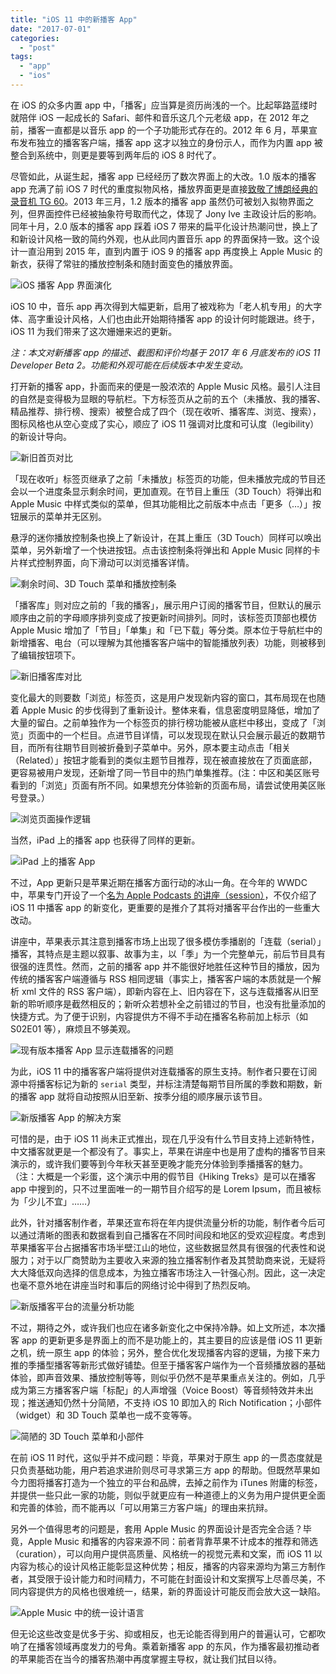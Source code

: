 ```yaml
---
title: "iOS 11 中的新播客 App"
date: "2017-07-01"
categories: 
  - "post"
tags: 
  - "app"
  - "ios"
---
```


在 iOS 的众多内置 app 中，「播客」应当算是资历尚浅的一个。比起筚路蓝缕时就陪伴 iOS 一起成长的 Safari、邮件和音乐这几个元老级 app，在 2012 年之前，播客一直都是以音乐 app 的一个子功能形式存在的。2012 年 6 月，苹果宣布发布独立的播客客户端，播客 app 这才以独立的身份示人，而作为内置 app 被整合到系统中，则更是要等到两年后的 iOS 8 时代了。

尽管如此，从诞生起，播客 app 已经经历了数次界面上的大改。1.0 版本的播客 app 充满了前 iOS 7 时代的重度拟物风格，播放界面更是直接[致敬了博朗经典的录音机 TG 60](https://www.theverge.com/2012/6/28/3123418/apple-podcasts-app-braun-tg-60)。2013 年三月，1.2 版本的播客 app 虽然仍可被划入拟物界面之列，但界面控件已经被抽象符号取而代之，体现了 Jony Ive 主政设计后的影响。同年十月，2.0 版本的播客 app 踩着 iOS 7 带来的扁平化设计热潮问世，换上了和新设计风格一致的简约外观，也从此同内置音乐 app 的界面保持一致。这个设计一直沿用到 2015 年，直到内置于 iOS 9 的播客 app 再度换上 Apple Music 的新衣，获得了常驻的播放控制条和随封面变色的播放界面。

![iOS 播客 App 界面演化](http://ww1.sinaimg.cn/large/73403117ly1fgxeafhvsdj23ly1rm1kz.jpg)

iOS 10 中，音乐 app 再次得到大幅更新，启用了被戏称为「老人机专用」的大字体、高字重设计风格，人们也由此开始期待播客 app 的设计何时能跟进。终于，iOS 11 为我们带来了这次姗姗来迟的更新。

_注：本文对新播客 app 的描述、截图和评价均基于 2017 年 6 月底发布的 iOS 11 Developer Beta 2。功能和外观可能在后续版本中发生变动。_

打开新的播客 app，扑面而来的便是一股浓浓的 Apple Music 风格。最引人注目的自然是变得极为显眼的导航栏。下方标签页从之前的五个（未播放、我的播客、精品推荐、排行榜、搜索）被整合成了四个（现在收听、播客库、浏览、搜索），图标风格也从空心变成了实心，顺应了 iOS 11 强调对比度和可认度（legibility）的新设计导向。

![新旧首页对比](http://ww1.sinaimg.cn/large/73403117ly1fgxeaeowy5j20yi0yvtve.jpg)

「现在收听」标签页继承了之前「未播放」标签页的功能，但未播放完成的节目还会以一个进度条显示剩余时间，更加直观。在节目上重压（3D Touch）将弹出和 Apple Music 中样式类似的菜单，但其功能相比之前版本中点击「更多（…）」按钮展示的菜单并无区别。

悬浮的迷你播放控制条也换上了新设计，在其上重压（3D Touch）同样可以唤出菜单，另外新增了一个快进按钮。点击该控制条将弹出和 Apple Music 同样的卡片样式控制界面，向下滑动可以浏览播客详情。

![剩余时间、3D Touch 菜单和播放控制条](http://ww1.sinaimg.cn/large/73403117ly1fgxeaf1ck2j222m0v84qp.jpg)

「播客库」则对应之前的「我的播客」，展示用户订阅的播客节目，但默认的展示顺序由之前的字母顺序排列变成了按更新时间排列。同时，该标签页顶部也模仿 Apple Music 增加了「节目」「单集」和「已下载」等分类。原本位于导航栏中的新增播客、电台（可以理解为其他播客客户端中的智能播放列表）功能，则被移到了编辑按钮项下。

![新旧播客库对比](http://ww1.sinaimg.cn/large/73403117ly1fgxedswmi6j20yi0yvdy6.jpg)

变化最大的则要数「浏览」标签页，这是用户发现新内容的窗口，其布局现在也随着 Apple Music 的步伐得到了重新设计。整体来看，信息密度明显降低，增加了大量的留白。之前单独作为一个标签页的排行榜功能被从底栏中移出，变成了「浏览」页面中的一个栏目。点进节目详情，可以发现现在默认只会展示最近的数期节目，而所有往期节目则被折叠到子菜单中。另外，原本要主动点击「相关（Related）」按钮才能看到的类似主题节目推荐，现在被直接放在了页面底部，更容易被用户发现，还新增了同一节目中的热门单集推荐。(注：中区和美区账号看到的「浏览」页面有所不同。如果想充分体验新的页面布局，请尝试使用美区账号登录。）

![浏览页面操作逻辑](http://ww1.sinaimg.cn/large/73403117ly1fgxeaen3kbj229g110e3f.jpg)

当然，iPad 上的播客 app 也获得了同样的更新。

![iPad 上的播客 App](http://ww1.sinaimg.cn/large/73403117ly1fgxeafiezgj22801ueqv6.jpg)

不过，App 更新只是苹果近期在播客方面行动的冰山一角。在今年的 WWDC 中，苹果专门开设了一个[名为 Apple Podcasts 的讲座（session）](https://developer.apple.com/videos/play/wwdc2017/512/)，不仅介绍了 iOS 11 中播客 app 的新变化，更重要的是推介了其将对播客平台作出的一些重大改动。

讲座中，苹果表示其注意到播客市场上出现了很多模仿季播剧的「连载（serial）」播客，其特点是主题以叙事、故事为主，以「季」为一个完整单元，前后节目具有很强的连贯性。然而，之前的播客 app 并不能很好地胜任这种节目的播放，因为传统的播客客户端遵循与 RSS 相同逻辑（事实上，播客客户端的本质就是一个解析 xml 文件的 RSS 客户端），即新内容在上、旧内容在下，这与连载播客从旧至新的聆听顺序是截然相反的；新听众若想补全之前错过的节目，也没有批量添加的快捷方式。为了便于识别，内容提供方不得不手动在播客名称前加上标示（如 S02E01 等），麻烦且不够美观。

![现有版本播客 App 显示连载播客的问题](http://ww1.sinaimg.cn/large/73403117ly1fgxeaen3b7j239s1u9aoo.jpg)

为此，iOS 11 中的播客客户端将提供对连载播客的原生支持。制作者只要在订阅源中将播客标记为新的 `serial` 类型，并标注清楚每期节目所属的季数和期数，新的播客 app 就将自动按照从旧至新、按季分组的顺序展示该节目。

![新版播客 App 的解决方案](http://ww1.sinaimg.cn/large/73403117ly1fgxeaelrmhj239s1u9h03.jpg)

可惜的是，由于 iOS 11 尚未正式推出，现在几乎没有什么节目支持上述新特性，中文播客就更是一个都没有了。事实上，苹果在讲座中也是用了虚构的播客节目来演示的，或许我们要等到今年秋天甚至更晚才能充分体验到季播播客的魅力。（注：大概是一个彩蛋，这个演示中用的假节目《Hiking Treks》是可以在播客 app 中搜到的，只不过里面唯一的一期节目介绍写的是 Lorem Ipsum，而且被标为「少儿不宜」……）

此外，针对播客制作者，苹果还宣布将在年内提供流量分析的功能，制作者今后可以通过清晰的图表和数据看到自己播客在不同时间段和地区的受欢迎程度。考虑到苹果播客平台占据播客市场半壁江山的地位，这些数据显然具有很强的代表性和说服力；对于以厂商赞助为主要收入来源的独立播客制作者及其赞助商来说，无疑将大大降低双向选择的信息成本，为独立播客市场注入一针强心剂。因此，这一决定也毫不意外地在讲座当时和事后的网络讨论中得到了热烈反响。

![新版播客平台的流量分析功能](http://ww1.sinaimg.cn/large/73403117ly1fgxeael4ezj22yo1o04e5.jpg)

不过，期待之外，或许我们也应在诸多新变化之中保持冷静。如上文所述，本次播客 app 的更新更多是界面上的而不是功能上的，其主要目的应该是借 iOS 11 更新之机，统一原生 app 的体验；另外，整合优化发现播客内容的逻辑，为接下来力推的季播型播客等新形式做好铺垫。但至于播客客户端作为一个音频播放器的基础体验，即声音效果、播放控制等等，则似乎仍然不是苹果重点关注的。例如，几乎成为第三方播客客户端「标配」的人声增强（Voice Boost）等音频特效并未出现；推送通知仍然十分简陋，不支持 iOS 10 即加入的 Rich Notification；小部件（widget）和 3D Touch 菜单也一成不变等等。

![简陋的 3D Touch 菜单和小部件](http://ww1.sinaimg.cn/large/73403117ly1fgxeaf2jv8j22o2142hdt.jpg)

在前 iOS 11 时代，这似乎并不成问题：毕竟，苹果对于原生 app 的一贯态度就是只负责基础功能，用户若追求进阶则尽可寻求第三方 app 的帮助。但既然苹果如今力图将播客打造为一个独立的平台和品牌，去掉之前作为 iTunes 附庸的标签，并提供一些只此一家的功能，则似乎就更应有一种道德上的义务为用户提供更全面和完善的体验，而不能再以「可以用第三方客户端」的理由来抗辩。

另外一个值得思考的问题是，套用 Apple Music 的界面设计是否完全合适？毕竟，Apple Music 和播客的内容来源不同：前者背靠苹果不计成本的推荐和筛选（curation），可以向用户提供高质量、风格统一的视觉元素和文案，而 iOS 11 以内容为核心的设计风格正能彰显这种优势；相反，播客的内容来源均为第三方制作者，其受限于设计能力和时间精力，不可能在封面设计和文案撰写上尽善尽美，不同内容提供方的风格也很难统一，结果，新的界面设计可能反而会放大这一缺陷。

![Apple Music 中的统一设计语言](http://ww1.sinaimg.cn/large/73403117ly1fgxeafn5woj220m1kwx6r.jpg)

但无论这些改变是优多于劣、抑或相反，也无论能否得到用户的普遍认可，它都吹响了在播客领域再度发力的号角。乘着新播客 app 的东风，作为播客最初推动者的苹果能否在当今的播客热潮中再度掌握主导权，就让我们拭目以待。
